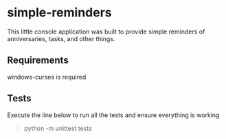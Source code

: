 # simple-reminders

This little console application was built to provide simple reminders of
anniversaries, tasks, and other things.

## Requirements

windows-curses is required

## Tests

Execute the line below to run all the tests and ensure everything is working

> python -m unittest tests
